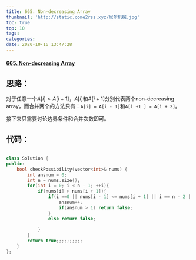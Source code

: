 ```yaml
---
title: 665. Non-decreasing Array
thumbnail: 'http://static.come2rss.xyz/尼尔机械.jpg'
toc: true
top: 10
tags:
categories:
date: 2020-10-16 13:47:28
---
```


<!-- more -->



#### [665. Non-decreasing Array](https://leetcode-cn.com/problems/non-decreasing-array/)



## 思路：

对于任意一个$A[i]>A[i+1]$，$A[i]$和$A[i+1]$分别代表两个non-decreasing array，而合并两个的方法只有：`A[i] = A[i - 1]`和`A[i +1 ] = A[i + 2]`。

接下来只需要讨论边界条件和合并次数即可。

## 代码：

```c++

class Solution {
public:
    bool checkPossibility(vector<int>& nums) {
        int ansnum = 0;
        int n = nums.size();
        for(int i = 0; i < n - 1; ++i){
            if(nums[i] > nums[i + 1]){
                if(i ==0 || nums[i - 1] <= nums[i + 1] || i == n - 2 || nums[i] <= nums[i + 2]){
                    ansnum++;
                    if(ansnum > 1) return false;
                }   
                else return false;
                    
            }
        }
        return true;;;;;;;;;;
    }
};
```

